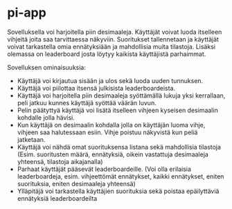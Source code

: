 # pi-app
Sovelluksella voi harjoitella piin desimaaleja. Käyttäjät voivat luoda itselleen vihjeitä joita saa tarvittaessa näkyviin. Suoritukset tallennetaan ja käyttäjät voivat tarkastella omia ennätyksiään ja mahdollisia muita tilastoja. Lisäksi olemassa on leaderboard josta löytyy kaikista käyttäjistä parhaimmat.

Sovelluksen ominaisuuksia:
- Käyttäjä voi kirjautua sisään ja ulos sekä luoda uuden tunnuksen.
- Käyttäjä voi piilottaa itsensä julkisista leaderboardeista.
- Käyttäjä voi harjoitella piin desimaaleja syöttämällä lukuja yksi kerrallaan, peli jatkuu kunnes käyttäjä syöttää väärän luvun.
- Pelin päätyttyä käyttäjä voi lisätä itselleen vihjeen kyseisen desimaalin kohdalle jolla hävisi. 
- Kun käyttäjä on desimaalin kohdalla jolla on käyttäjän luoma vihje, vihjeen saa halutessaan esiin. Vihje poistuu näkyvistä kun peliä jatketaan.
- Käyttäjä voi nähdä omat suorituksensa listana sekä mahdollisia tilastoja (Esim. suoritusten määrä, ennätyksiä, oikein vastattuja desimaaleja yhteensä, tilastoja aikajanalla)
- Parhaat käyttäjät pääsevät leaderboardeille. (Voi olla erilaisia leaderboardeja, esim. vihjeettömät ennätykset, kaikki ennätykset, eniten suorituksia, eniten desimaaleja yhteensä)
- Ylläpitäjä voi tarkastella käyttäjien suorituksia sekä poistaa epäilyttäviä ennätyksiä leaderboardeilta 
